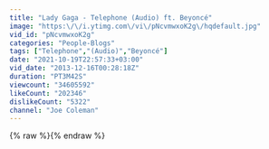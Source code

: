 ```yaml
---
title: "Lady Gaga - Telephone (Audio) ft. Beyoncé"
image: "https:\/\/i.ytimg.com\/vi\/pNcvmwxoK2g\/hqdefault.jpg"
vid_id: "pNcvmwxoK2g"
categories: "People-Blogs"
tags: ["Telephone","(Audio)","Beyoncé"]
date: "2021-10-19T22:57:33+03:00"
vid_date: "2013-12-16T00:28:18Z"
duration: "PT3M42S"
viewcount: "34605592"
likeCount: "202346"
dislikeCount: "5322"
channel: "Joe Coleman"
---
```

{% raw %}{% endraw %}
